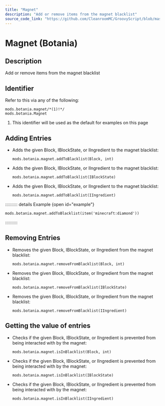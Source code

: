 ```yaml
---
title: "Magnet"
description: "Add or remove items from the magnet blacklist"
source_code_link: "https://github.com/CleanroomMC/GroovyScript/blob/master/src/main/java/com/cleanroommc/groovyscript/compat/mods/botania/Magnet.java"
---
```


# Magnet (Botania)

## Description

Add or remove items from the magnet blacklist

## Identifier

Refer to this via any of the following:

```groovy:no-line-numbers {1}
mods.botania.magnet/*(1)!*/
mods.botania.Magnet
```

1. This identifier will be used as the default for examples on this page

## Adding Entries

- Adds the given Block, IBlockState, or IIngredient to the magnet blacklist:

    ```groovy:no-line-numbers
    mods.botania.magnet.addToBlacklist(Block, int)
    ```

- Adds the given Block, IBlockState, or IIngredient to the magnet blacklist:

    ```groovy:no-line-numbers
    mods.botania.magnet.addToBlacklist(IBlockState)
    ```

- Adds the given Block, IBlockState, or IIngredient to the magnet blacklist:

    ```groovy:no-line-numbers
    mods.botania.magnet.addToBlacklist(IIngredient)
    ```

:::::::::: details Example {open id="example"}
```groovy:no-line-numbers
mods.botania.magnet.addToBlacklist(item('minecraft:diamond'))
```

::::::::::

## Removing Entries

- Removes the given Block, IBlockState, or IIngredient from the magnet blacklist:

    ```groovy:no-line-numbers
    mods.botania.magnet.removeFromBlacklist(Block, int)
    ```

- Removes the given Block, IBlockState, or IIngredient from the magnet blacklist:

    ```groovy:no-line-numbers
    mods.botania.magnet.removeFromBlacklist(IBlockState)
    ```

- Removes the given Block, IBlockState, or IIngredient from the magnet blacklist:

    ```groovy:no-line-numbers
    mods.botania.magnet.removeFromBlacklist(IIngredient)
    ```


## Getting the value of entries

- Checks if the given Block, IBlockState, or IIngredient is prevented from being interacted with by the magnet:

    ```groovy:no-line-numbers
    mods.botania.magnet.isInBlacklist(Block, int)
    ```

- Checks if the given Block, IBlockState, or IIngredient is prevented from being interacted with by the magnet:

    ```groovy:no-line-numbers
    mods.botania.magnet.isInBlacklist(IBlockState)
    ```

- Checks if the given Block, IBlockState, or IIngredient is prevented from being interacted with by the magnet:

    ```groovy:no-line-numbers
    mods.botania.magnet.isInBlacklist(IIngredient)
    ```
